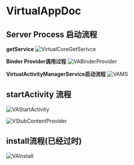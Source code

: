 ﻿# VirtualAppDoc

## Server Process 启动流程

**getService**
![VirtualCoreGetSerivce](https://raw.githubusercontent.com/prife/VirtualAppDoc/master/pngs/VirtualCoreGetSerivce.svg)

**Binder Provider调用过程**
![VABinderProvider](https://raw.githubusercontent.com/prife/VirtualAppDoc/master/pngs/VABinderProvider.svg)

**VirtualActivityManagerService启动流程**
![VAMS](https://raw.githubusercontent.com/prife/VirtualAppDoc/master/pngs/VAMS.svg)

## startActivity 流程

![VAStartActivity](https://raw.githubusercontent.com/prife/VirtualAppDoc/master/pngs/VAStartActivity.svg)

![VStubContentProvider](https://raw.githubusercontent.com/prife/VirtualAppDoc/master/pngs/VStubContentProvider.svg)

## install流程(已经过时)
![VAInstall](https://raw.githubusercontent.com/prife/VirtualAppDoc/master/pngs/VAInstall.svg)
